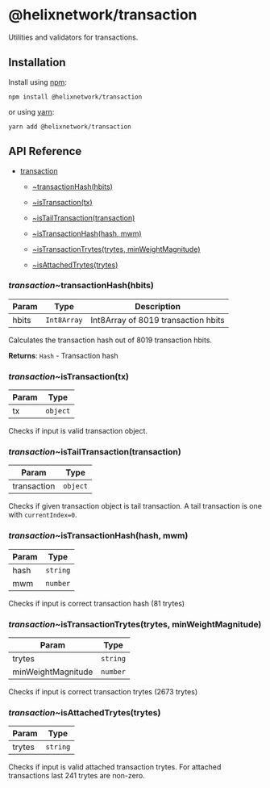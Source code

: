 # @helixnetwork/transaction

Utilities and validators for transactions.

## Installation

Install using [npm](https://www.npmjs.org/):
```
npm install @helixnetwork/transaction
```

or using [yarn](https://yarnpkg.com/):

```
yarn add @helixnetwork/transaction
```

## API Reference

    
* [transaction](#module_transaction)

    * [~transactionHash(hbits)](#module_transaction..transactionHash)

    * [~isTransaction(tx)](#module_transaction..isTransaction)

    * [~isTailTransaction(transaction)](#module_transaction..isTailTransaction)

    * [~isTransactionHash(hash, mwm)](#module_transaction..isTransactionHash)

    * [~isTransactionTrytes(trytes, minWeightMagnitude)](#module_transaction..isTransactionTrytes)

    * [~isAttachedTrytes(trytes)](#module_transaction..isAttachedTrytes)


<a name="module_transaction..transactionHash"></a>

### *transaction*~transactionHash(hbits)

| Param | Type | Description |
| --- | --- | --- |
| hbits | <code>Int8Array</code> | Int8Array of 8019 transaction hbits |

Calculates the transaction hash out of 8019 transaction hbits.

**Returns**: <code>Hash</code> - Transaction hash  
<a name="module_transaction..isTransaction"></a>

### *transaction*~isTransaction(tx)

| Param | Type |
| --- | --- |
| tx | <code>object</code> | 

Checks if input is valid transaction object.

<a name="module_transaction..isTailTransaction"></a>

### *transaction*~isTailTransaction(transaction)

| Param | Type |
| --- | --- |
| transaction | <code>object</code> | 

Checks if given transaction object is tail transaction.
A tail transaction is one with `currentIndex=0`.

<a name="module_transaction..isTransactionHash"></a>

### *transaction*~isTransactionHash(hash, mwm)

| Param | Type |
| --- | --- |
| hash | <code>string</code> | 
| mwm | <code>number</code> | 

Checks if input is correct transaction hash (81 trytes)

<a name="module_transaction..isTransactionTrytes"></a>

### *transaction*~isTransactionTrytes(trytes, minWeightMagnitude)

| Param | Type |
| --- | --- |
| trytes | <code>string</code> | 
| minWeightMagnitude | <code>number</code> | 

Checks if input is correct transaction trytes (2673 trytes)

<a name="module_transaction..isAttachedTrytes"></a>

### *transaction*~isAttachedTrytes(trytes)

| Param | Type |
| --- | --- |
| trytes | <code>string</code> | 

Checks if input is valid attached transaction trytes.
For attached transactions last 241 trytes are non-zero.


